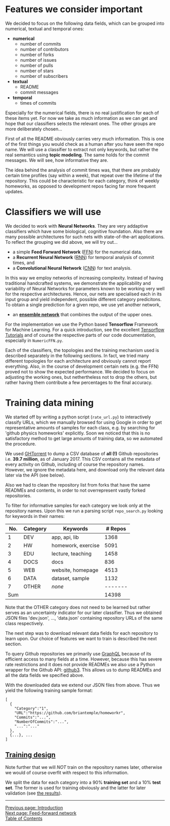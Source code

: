 Features we consider important
==============================
We decided to focus on the following data fields, which can be grouped into
numerical, textual and temporal ones:

* **numerical**
    - number of commits
    - number of contributors
    - number of forks
    - number of issues
    - number of pulls
    - number of stars
    - number of subscribers
* **textual**
    - README
    - commit messages
* **temporal**
    - times of commits

Especially for the numerical fields, there is no real justification for each of these items yet.
For now we take as much information as we can get and hope
that our classifiers selects the relevant ones. The other groups are more
deliberately chosen...

First of all the README obviously carries very much information.
This is one of the first things you would check as a human after
you have seen the repo name. We will use a classifier to extract
not only keywords, but rather the real semantics using **topic modeling**.
The same holds for the commit messages. We will see, how informative they are.

The idea behind the analysis of commit times was, that there are
probably certain time profiles (say within a week), that repeat over the
lifetime of the repository. This could be characteristic for each category,
think of weekly homeworks, as opposed to development repos facing far
more frequent updates.


Classifiers we will use
=======================
We decided to work with **Neural Networks**. They are very addaptive
classifiers which have some biological, cognitive foundation.
Also there are many possible architectures for such nets with state-of-the-art
applications. To reflect the grouping we did above, we will try out...

* a simple **Feed Forward Network** ([FFN](/docs/ffn)) for the numerical data,
* a **Recurrent Neural Network** ([RNN](/docs/rnn)) for temporal analysis of commit times, and
* a **Convolutional Neural Network** ([CNN](/docs/cnn)) for text analysis.

In this way we employ networks of increasing complexity. Instead of
having traditional handcrafted systems, we demonstrate the applicability
and variability of Neural Networks for parameters known to be working
very well for the respective architectures. Hence, our nets are specialised
each in its input group and yield independent, possible different
category predicitons. To obtain a single prediction for a given repo,
we use yet another network,

* an [**ensemble network**](/docs/ensemble) that combines the output of the upper ones.

For the implementation we use the Python based **Tensorflow** Framework
for Machine Learning. For a quick introduction, see the excellent
[Tensorflow Tutorials](https://www.tensorflow.org/tutorials/) and of course
the respective parts of our code documentation, especially in `NumericFFN.py`.

Each of the classifiers, the topologies and the training mechanism
used is described separately in the following sections.
In fact, we tried many different topologies for each architecture
and obviously cannot report everything. Also, in the course of development
certain nets (e.g. the FFN) proved not to show the expected performance.
We decided to focus on adjusting the working ones, but nethertheless
not to drop the others, but rather having them contribute a few percentages
to the final accuracy.

Training data mining
====================
We started off by writing a python script (`rate_url.py`) to interactively classify URLs,
which we manually browsed for using Google in order to get representative
amounts of samples for each class, e.g. by searching for 'github physics homeworks' explicitly.
Soon we noticed that this is no satisfactory method to get large amounts of
training data, so we automated the procedure.

We used [GHTorrent](http://ghtorrent.org/) to dump a CSV database of **all (!)**
Github repositories i.e. **39.7 million**, as of January 2017. This CSV
contains all the metadata of every activity on Github, including of course the repository names.
However, we ignore the metadata here, and download only the relevant data later via the API (see below).

Also we had to clean the repository list from forks that have the same READMEs
and contents, in order to not overrepresent vastly forked repositories.

To filter for informative samples for each category we look only at the repository names.
Upon this we run a parsing script `repo_search.py` looking for keywords in their names:

| No. | Category | Keywords           | # Repos |
|-----|----------|--------------------|---------|
|   1 | DEV      | app, api, lib      |    1368 |
|   2 | HW       | homework, exercise |    5091 |
|   3 | EDU      | lecture, teaching  |    1458 |
|   4 | DOCS     | docs               |     836 |
|   5 | WEB      | website, homepage  |    4513 |
|   6 | DATA     | dataset, sample    |    1132 |
|   7 | OTHER    | _none_             | ------- |
| Sum |          |                    |   14398 |

Note that the OTHER category does not need to be learned but rather serves
as an uncertainty indicator for our later classifier.
Thus we obtained JSON files 'dev.json', ..., 'data.json' containing repository URLs
of the same class respectively.

The next step was to download relevant data fields for each repository to learn upon.
Our choice of features we want to train is described the next section.

To query Github repositories we primarily use [GraphQL](http://graphql.org/)
because of its efficient access to many fields at a time. However,
because this has severe rate restrictions and it does not provide READMEs
we also use a Python wrapper for the Github API:
[github3](https://github.com/sigmavirus24/github3.py).
This allows us to dump READMEs and all the data fields we specified above.

With the downloaded data we extend our JSON files from above.
Thus we yield the following training sample format:

    [
      {
        "Category":"1",
        "URL":"https://github.com/briantemple/homeworkr",
        "Commits":"...",
        "NumberOfCommits":"...",
        "...":"..."
      },
      {...}, ...
    ]


[Training design](/docs/training)
---------------

Note further that we will _NOT_ train on the repository names later,
otherwise we would of course overfit with respect to this information.

We split the data for each category into a 90% **training set** and a
10% **test set**. The former is used for training obviously and the
latter for later validation (see [the results](/docs/results)).

****

[Previous page: Introduction](/docs/intro)\
[Next page: Feed-forward network](/docs/ffn)\
[Table of Contents](/docs/intro)
